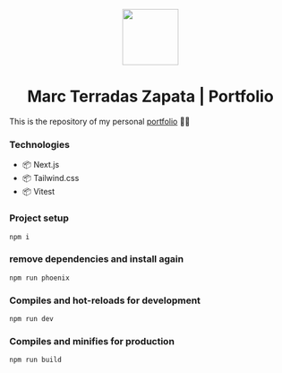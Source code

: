 <p align='center'>
  <img src='https://marcterradas.vercel.app/img/avatar.png' width='100'>
</p>

<h1 align='center'>Marc Terradas Zapata | Portfolio</h1>

<p>This is the repository of my personal <a href='https://marcterradas.vercel.app'>portfolio</a> 👨‍💻</p>

### Technologies

- 📦 Next.js
- 📦 Tailwind.css
- 📦 Vitest

### Project setup

```
npm i
```

### remove dependencies and install again

```
npm run phoenix
```

### Compiles and hot-reloads for development

```
npm run dev
```

### Compiles and minifies for production

```
npm run build
```
